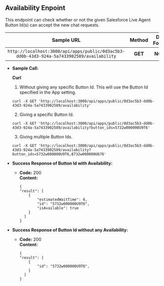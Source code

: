 ## Availability Enpoint

  This endpoint can check whether or not the given Salesforce Live Agent Button Id(s) can accept the new chat requests.

|                                       Sample URL                                      |  Method  | Data Format |                    Data Params                    | Query Params |
|:-------------------------------------------------------------------------------------:|:--------:|:-----------:|:-------------------------------------------------:|:------------:|
| `http://localhost:3000/api/apps/public/0d3ac5b3-dd0b-43d3-924a-5a7433902589/availability` | **GET** |   **NONE**  | **NONE** |   `button_ids` (Optional)   |

* **Sample Call:**

    **Curl**

    1. Without giving any specific Button Id. This will use the Button Id specified in the App setting.

      curl -X GET 'http://localhost:3000/api/apps/public/0d3ac5b3-dd0b-43d3-924a-5a7433902589/availability'

    2. Giving a specific Button Id.

      curl -X GET 'http://localhost:3000/api/apps/public/0d3ac5b3-dd0b-43d3-924a-5a7433902589/availability?button_ids=5732w000000U9T6'

    3. Giving multiple Button Ids.

      curl -X GET 'http://localhost:3000/api/apps/public/0d3ac5b3-dd0b-43d3-924a-5a7433902589/availability?button_ids=5732w000000U9T6,8732w000000U676'

* **Success Response of Button Id with Availability:**

  * **Code:** 200 <br />
    **Content:** 
    ```
    {
    "result": [
        {
            "estimatedWaitTime": 6,
            "id": "5732w000000U9T6",
            "isAvailable": true
        }
      ]
    }
    ```

* **Success Response of Button Id without any Availability:**

  * **Code:** 200 <br />
    **Content:** 
    ```
    {
    "result": [
        {
            "id": "5732w000000U9T6",
        }
      ]
    }
    ```





